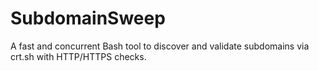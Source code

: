 # SubdomainSweep
A fast and concurrent Bash tool to discover and validate subdomains via crt.sh with HTTP/HTTPS checks.

